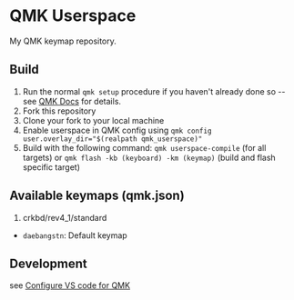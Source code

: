 # QMK Userspace

My QMK keymap repository.

## Build

1. Run the normal `qmk setup` procedure if you haven't already done so -- see [QMK Docs](https://docs.qmk.fm/#/newbs) for details.
1. Fork this repository
1. Clone your fork to your local machine
1. Enable userspace in QMK config using `qmk config user.overlay_dir="$(realpath qmk_userspace)"`
1. Build with the following command:
`qmk userspace-compile` (for all targets) or `qmk flash -kb (keyboard) -km (keymap)` (build and flash specific target)

## Available keymaps (qmk.json)
1. crkbd/rev4_1/standard
- `daebangstn`: Default keymap

## Development

see [Configure VS code for QMK](https://docs.qmk.fm/other_vscode#configuring-vs-code)
